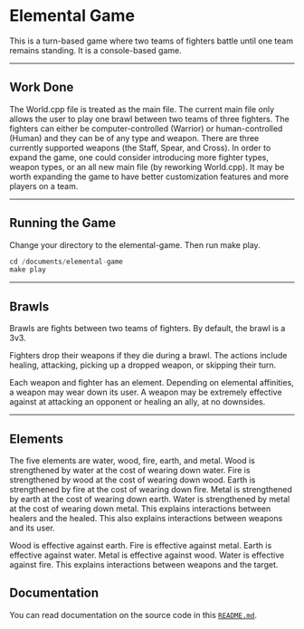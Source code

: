# Elemental Game

This is a turn-based game where two teams of fighters battle until one team remains standing.
It is a console-based game.

---

## Work Done

The World.cpp file is treated as the main file. The current main file 
only allows the user to play one brawl between 
two teams of three fighters.
The fighters can either be computer-controlled (Warrior) or human-controlled (Human) 
and they can be of any type and weapon.
There are three currently supported weapons (the Staff, Spear, and Cross). 
In order to expand the game, one could consider 
introducing more fighter types, weapon types, or an all 
new main file (by reworking World.cpp). 
It may be worth expanding the game to have better customization 
features and more players on a team.

---

## Running the Game

Change your directory to the elemental-game. Then run make play.

```c++
cd /documents/elemental-game
make play
```

---

## Brawls

Brawls are fights between two teams of fighters.
By default, the brawl is a 3v3.

Fighters drop their weapons if they die during a brawl.
The actions include healing, attacking, picking up a dropped weapon, or skipping their turn.

Each weapon and fighter has an element.
Depending on elemental affinities, a weapon may wear down its user.
A weapon may be extremely effective against at attacking an opponent or healing an ally, at no downsides.

---

## Elements

The five elements are water, wood, fire, earth, and metal.
Wood is strengthened by water at the cost of wearing down water.
Fire is strengthened by wood at the cost of wearing down wood.
Earth is strengthened by fire at the cost of wearing down fire.
Metal is strengthened by earth at the cost of wearing down earth.
Water is strengthened by metal at the cost of wearing down metal.
This explains interactions between healers and the healed.
This also explains interactions between weapons and its user.

Wood is effective against earth.
Fire is effective against metal.
Earth is effective against water.
Metal is effective against wood.
Water is effective against fire.
This explains interactions between weapons and the target.

## Documentation

You can read documentation on the source code in this [`README.md`](src/README.md).
